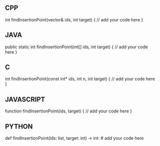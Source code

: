 ## CPP

int findInsertionPoint(vector<int>& ids, int target) {
    // add your code here
}

## JAVA

public static int findInsertionPoint(int[] ids, int target) {
    // add your code here
}

## C

int findInsertionPoint(const int* ids, int n, int target) {
    // add your code here
}

## JAVASCRIPT

function findInsertionPoint(ids, target) {
    // add your code here
}

## PYTHON

def findInsertionPoint(ids: list, target: int) -> int:
    # add your code here